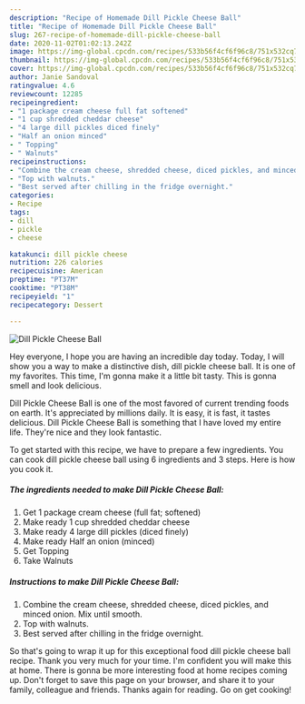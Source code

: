 ```yaml
---
description: "Recipe of Homemade Dill Pickle Cheese Ball"
title: "Recipe of Homemade Dill Pickle Cheese Ball"
slug: 267-recipe-of-homemade-dill-pickle-cheese-ball
date: 2020-11-02T01:02:13.242Z
image: https://img-global.cpcdn.com/recipes/533b56f4cf6f96c8/751x532cq70/dill-pickle-cheese-ball-recipe-main-photo.jpg
thumbnail: https://img-global.cpcdn.com/recipes/533b56f4cf6f96c8/751x532cq70/dill-pickle-cheese-ball-recipe-main-photo.jpg
cover: https://img-global.cpcdn.com/recipes/533b56f4cf6f96c8/751x532cq70/dill-pickle-cheese-ball-recipe-main-photo.jpg
author: Janie Sandoval
ratingvalue: 4.6
reviewcount: 12285
recipeingredient:
- "1 package cream cheese full fat softened"
- "1 cup shredded cheddar cheese"
- "4 large dill pickles diced finely"
- "Half an onion minced"
- " Topping"
- " Walnuts"
recipeinstructions:
- "Combine the cream cheese, shredded cheese, diced pickles, and minced onion. Mix until smooth."
- "Top with walnuts."
- "Best served after chilling in the fridge overnight."
categories:
- Recipe
tags:
- dill
- pickle
- cheese

katakunci: dill pickle cheese 
nutrition: 226 calories
recipecuisine: American
preptime: "PT37M"
cooktime: "PT38M"
recipeyield: "1"
recipecategory: Dessert

---
```



![Dill Pickle Cheese Ball](https://img-global.cpcdn.com/recipes/533b56f4cf6f96c8/751x532cq70/dill-pickle-cheese-ball-recipe-main-photo.jpg)

Hey everyone, I hope you are having an incredible day today. Today, I will show you a way to make a distinctive dish, dill pickle cheese ball. It is one of my favorites. This time, I'm gonna make it a little bit tasty. This is gonna smell and look delicious.

Dill Pickle Cheese Ball is one of the most favored of current trending foods on earth. It's appreciated by millions daily. It is easy, it is fast, it tastes delicious. Dill Pickle Cheese Ball is something that I have loved my entire life. They're nice and they look fantastic.




To get started with this recipe, we have to prepare a few ingredients. You can cook dill pickle cheese ball using 6 ingredients and 3 steps. Here is how you cook it.

<!--inarticleads1-->

##### The ingredients needed to make Dill Pickle Cheese Ball:

1. Get 1 package cream cheese (full fat; softened)
1. Make ready 1 cup shredded cheddar cheese
1. Make ready 4 large dill pickles (diced finely)
1. Make ready Half an onion (minced)
1. Get  Topping
1. Take  Walnuts




<!--inarticleads2-->

##### Instructions to make Dill Pickle Cheese Ball:

1. Combine the cream cheese, shredded cheese, diced pickles, and minced onion. Mix until smooth.
1. Top with walnuts.
1. Best served after chilling in the fridge overnight.




So that's going to wrap it up for this exceptional food dill pickle cheese ball recipe. Thank you very much for your time. I'm confident you will make this at home. There is gonna be more interesting food at home recipes coming up. Don't forget to save this page on your browser, and share it to your family, colleague and friends. Thanks again for reading. Go on get cooking!
